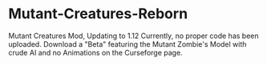 # Mutant-Creatures-Reborn
Mutant Creatures Mod, Updating to 1.12
Currently, no proper code has been uploaded. Download a "Beta" featuring the Mutant Zombie's Model with crude AI and no Animations on the Curseforge page. 
